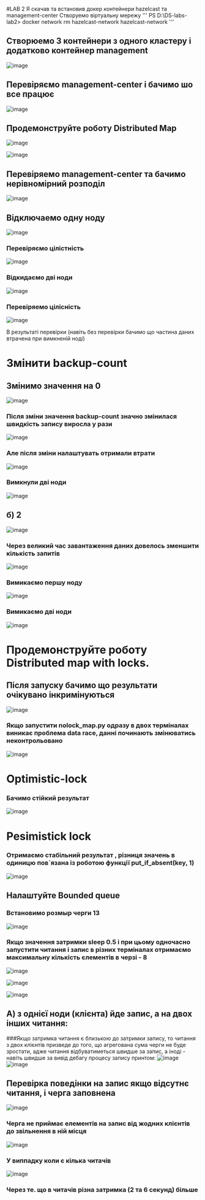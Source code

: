 #LAB 2 
Я скачав та встановив докер контейнери  hazelcast та management-center
Створуемо віртуальну мережу 
'''
PS D:\DS-labs-lab2> docker network rm hazelcast-network
hazelcast-network
'''

## Створюемо 3 контейнери  з одного кластеру  і додатково контейнер management
![image](https://github.com/rushpeal/DSlab/assets/47487412/62221a2d-7665-4708-b464-8102e792c856)

## Перевіряємо management-center і бачимо шо все працює

![image](https://github.com/rushpeal/DSlab/assets/47487412/cf30520c-b86a-4183-9040-f14cd8be66f2)

## Продемонструйте роботу Distributed Map

![image](https://github.com/rushpeal/DSlab/assets/47487412/3b3caac6-2dc7-40bb-a43c-df8b02a3d75a)

![image](https://github.com/rushpeal/DSlab/assets/47487412/249b98c5-935b-49fa-a458-a4cda482da6b)

## Перевіряемо management-center та бачимо нерівномірний розподіл 
![image](https://github.com/rushpeal/DSlab/assets/47487412/7fe2281d-b40b-41eb-8bab-4a6ebcff3dc7)
 
## Відключаемо одну ноду
![image](https://github.com/rushpeal/DSlab/assets/47487412/fca79aad-5e48-48f6-99a0-175bcbb0e2fc)

 ### Перевіряємо цілістність 
 ![image](https://github.com/rushpeal/DSlab/assets/47487412/c31626d6-0805-4cb6-8273-ce3f637225f9)

 ### Відкидаємо дві ноди 
 ![image](https://github.com/rushpeal/DSlab/assets/47487412/a654b1b1-e351-480c-82ed-02b94af58495)

 ### Перевіряемо цілісність
 ![image](https://github.com/rushpeal/DSlab/assets/47487412/c32fa05e-d7c7-49e0-903f-06ef9b0b24c8)

 В результаті перевірки (навіть без перевірки бачимо що частина даниx втрачена при вимкненій ноді)

 # Змінити backup-count 
 ## Змінимо значення на 0 
 ![image](https://github.com/rushpeal/DSlab/assets/47487412/f5e60f7f-c32b-48d8-8e0a-ba3d16560c84)

### Після зміни значення backup-count  значно змінилася швидкість запису виросла у рази

![image](https://github.com/rushpeal/DSlab/assets/47487412/39f532ff-abe1-4f49-8f09-658d905e90b6)

### Але після зміни налаштувать отримали втрати 
![image](https://github.com/rushpeal/DSlab/assets/47487412/7bcc6cbb-05d0-42dd-88b1-102df9bdf4fb)

### Вимкнули дві ноди
![image](https://github.com/rushpeal/DSlab/assets/47487412/b45de756-3b65-46cf-b4a4-3298c3861498)

## б) 2
![image](https://github.com/rushpeal/DSlab/assets/47487412/ccec2b95-f75f-440d-a00a-5b8a9b7218e3)

### Через великий час завантаження даниx довелось зменшити кількість запитів
![image](https://github.com/rushpeal/DSlab/assets/47487412/43f734c6-a7d0-4219-8baa-c7fd878d14bb)

### Вимикаємо першу ноду 
![image](https://github.com/rushpeal/DSlab/assets/47487412/e93067cf-1891-48f9-a9ef-7c644de9c195)

### Вимикаємо дві ноди 
![image](https://github.com/rushpeal/DSlab/assets/47487412/ec41c1a9-c992-461f-992a-195e89da56de)
# Продемонструйте роботу Distributed map with locks.
## Після запуску  бачимо що результати очікувано інкримінуються
![image](https://github.com/rushpeal/DSlab/assets/47487412/8fe1dd12-b6af-4aa8-b1b3-0b051a88bacc)

### Якщо запустити nolock_map.py одразу в двоx терміналаx виникає проблема  data race, данні починають змінюватись неконтрольовано
![image](https://github.com/rushpeal/DSlab/assets/47487412/b102bd54-3e35-42d8-a4c2-c86e9355e03c)

# Optimistic-lock
### Бачимо стійкий результат 
![image](https://github.com/rushpeal/DSlab/assets/47487412/f78d08cd-7805-4550-a424-bf704a1bed76)

# Pesimistick lock
### Отримаємо стабільний результат , різниця значень в одиницю пов`язана із роботою функції put_if_absent(key, 1)
![image](https://github.com/rushpeal/DSlab/assets/47487412/500494b6-2a63-494b-8ab8-02e6eb055c0a)

## Налаштуйте Bounded queue

### Встановимо розмыр черги 13
![image](https://github.com/rushpeal/DSlab/assets/47487412/36516677-6cf2-445c-9e52-a09362907179)
### Якщо значення затримки sleep 0.5 і при цьому одночасно запустити читання і запис в рiзниx терміналаx отримаємо максимальну кількість єлементів в черзі - 8 
![image](https://github.com/rushpeal/DSlab/assets/47487412/6f95d441-d951-447d-9ded-e0d04e056dda)

 ![image](https://github.com/rushpeal/DSlab/assets/47487412/35f8bc1b-dbae-4e50-8420-2e5eb59602e2)

![image](https://github.com/rushpeal/DSlab/assets/47487412/ff9e99a0-2a7e-433f-b7ef-eb95e3c6e2c0)


## А) з однієї ноди (клієнта) йде запис, а на двох інших читання:
###Якщо затримка читання є близькою до затримки запису, то читання з двох клієнтів призведе до того, що агрегована сума черги не буде зростати, адже читання відбуватиметься швидше за запис, а іноді - навіть швидше за вивід дебагу процесу запису принтом:
![image](https://github.com/rushpeal/DSlab/assets/47487412/a55752eb-c77f-467c-b625-714b19135c1b)
![image](https://github.com/rushpeal/DSlab/assets/47487412/c2a5c4b9-58d1-4909-893b-58c1e6cb13ec)

## Перевірка поведінки на запис якщо відсутнє читання, і черга заповнена
![image](https://github.com/rushpeal/DSlab/assets/47487412/719c53ea-e6b4-4efd-9108-23ee802a0554)
### Черга не приймає елементів на запис від жодних клієнтів до звільнення в ній місця
![image](https://github.com/rushpeal/DSlab/assets/47487412/e8d95986-8259-4701-be84-4dcf51410ead)

### У виппадку коли є кілька читачів 
![image](https://github.com/rushpeal/DSlab/assets/47487412/d2db065c-2a1f-4e98-a545-8f466edfd689)

### Через те. що в читачів різна затримка (2 та 6 секунд) більше 

















 
